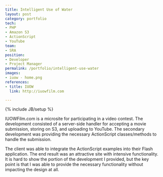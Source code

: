 ```yaml
---
title: Intelligent Use of Water
layout: post
category: portfolio
tech:
- PHP
- Amazon S3
- ActionScript
- YouTube
team:
- SRA
position:
- Developer
- Project Manager
permalink: /portfolio/intelligent-use-water
images:
- iuow - home.png
references:
- title: IUOW
  link: http://iuowfilm.com

---
```

{% include JB/setup %}
<div id="node-22" class="node node-portfolio node-promoted">
  <div class="content clearfix">
    <div class="field field-name-body field-type-text-with-summary field-label-hidden"><div class="field-items"><div class="field-item even"><p>IUOWFilm.com is a microsite for participating in a video contest. The development consisted of a server-side handler for accepting a movie submission, storing on S3, and uploading to YouTube. The secondary development was providing the necessary ActionScript classes/methods to handle the submission.</p>
<p>The client was able to integrate the ActionScript examples into their Flash application. The end result was an attractive site with intensive functionality. It is hard to show the portion of the development I provided, but the key point is that I was able to provide the necessary functionality without impacting the design at all.</p>
</div></div></div>  </div>
</div>
